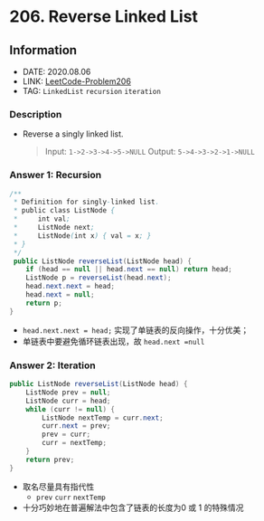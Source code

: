 # 206. Reverse Linked List

## Information

- DATE: 2020.08.06
- LINK: [LeetCode-Problem206](https://leetcode-cn.com/problems/reverse-linked-list/)
- TAG: `LinkedList` `recursion` `iteration`

### Description

- Reverse a singly linked list.

  > Input: `1->2->3->4->5->NULL`
  > Output: `5->4->3->2->1->NULL`

### Answer 1: Recursion

```java
/**
 * Definition for singly-linked list.
 * public class ListNode {
 *     int val;
 *     ListNode next;
 *     ListNode(int x) { val = x; }
 * }
 */
 public ListNode reverseList(ListNode head) {
    if (head == null || head.next == null) return head;
    ListNode p = reverseList(head.next);
    head.next.next = head;
    head.next = null;
    return p;
}
```

- `head.next.next = head;` 实现了单链表的反向操作，十分优美；
- 单链表中要避免循环链表出现，故 `head.next =null`

### Answer 2: Iteration

```java
public ListNode reverseList(ListNode head) {
    ListNode prev = null;
    ListNode curr = head;
    while (curr != null) {
        ListNode nextTemp = curr.next;
        curr.next = prev;
        prev = curr;
        curr = nextTemp;
    }
    return prev;
}
```

- 取名尽量具有指代性
  - `prev` `curr` `nextTemp`
- 十分巧妙地在普遍解法中包含了链表的长度为0 或 1 的特殊情况